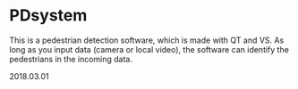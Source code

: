 # PDsystem
This is a pedestrian detection software, which is made with QT and VS. As long as you input data (camera or local video), the software can identify the pedestrians in the incoming data.

2018.03.01
